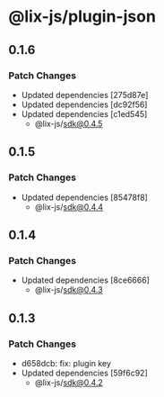 # @lix-js/plugin-json

## 0.1.6

### Patch Changes

- Updated dependencies [275d87e]
- Updated dependencies [dc92f56]
- Updated dependencies [c1ed545]
  - @lix-js/sdk@0.4.5

## 0.1.5

### Patch Changes

- Updated dependencies [85478f8]
  - @lix-js/sdk@0.4.4

## 0.1.4

### Patch Changes

- Updated dependencies [8ce6666]
  - @lix-js/sdk@0.4.3

## 0.1.3

### Patch Changes

- d658dcb: fix: plugin key
- Updated dependencies [59f6c92]
  - @lix-js/sdk@0.4.2

